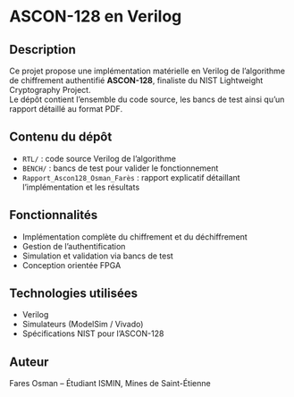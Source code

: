 # ASCON-128 en Verilog

## Description
Ce projet propose une implémentation matérielle en Verilog de l’algorithme de chiffrement authentifié **ASCON-128**, finaliste du NIST Lightweight Cryptography Project.  
Le dépôt contient l’ensemble du code source, les bancs de test ainsi qu’un rapport détaillé au format PDF.

## Contenu du dépôt
- `RTL/` : code source Verilog de l’algorithme
- `BENCH/` : bancs de test pour valider le fonctionnement
- `Rapport_Ascon128_Osman_Farès` : rapport explicatif détaillant l’implémentation et les résultats

## Fonctionnalités
- Implémentation complète du chiffrement et du déchiffrement
- Gestion de l’authentification
- Simulation et validation via bancs de test
- Conception orientée FPGA

## Technologies utilisées
- Verilog
- Simulateurs (ModelSim / Vivado)
- Spécifications NIST pour l’ASCON-128

## Auteur
Fares Osman – Étudiant ISMIN, Mines de Saint-Étienne
